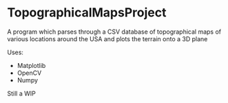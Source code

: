 # TopographicalMapsProject

A program which parses through a CSV database of topographical maps of various locations around the USA and plots the terrain onto a 3D plane

Uses:
- Matplotlib
- OpenCV
- Numpy

Still a WIP
